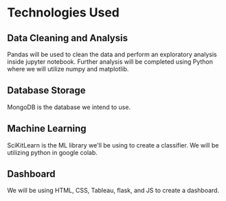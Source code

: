# Technologies Used
## Data Cleaning and Analysis
Pandas will be used to clean the data and perform an exploratory analysis inside jupyter notebook. Further analysis will be completed using Python where we will utilize numpy and matplotlib.

## Database Storage
MongoDB is the database we intend to use.

## Machine Learning
SciKitLearn is the ML library we'll be using to create a classifier. We will be utilizing python in google colab. 

## Dashboard
We will be using HTML, CSS, Tableau, flask, and JS to create a dashboard.

